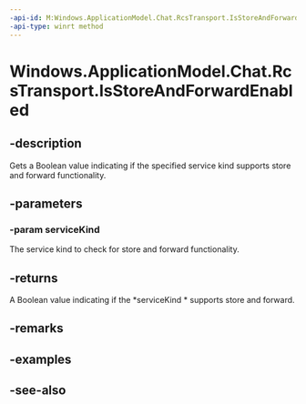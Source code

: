 ----api-id: M:Windows.ApplicationModel.Chat.RcsTransport.IsStoreAndForwardEnabled(Windows.ApplicationModel.Chat.RcsServiceKind)
-api-type: winrt method
---<!-- Method syntaxpublic bool IsStoreAndForwardEnabled(Windows.ApplicationModel.Chat.RcsServiceKind serviceKind)--># Windows.ApplicationModel.Chat.RcsTransport.IsStoreAndForwardEnabled## -descriptionGets a Boolean value indicating if the specified service kind supports store and forward functionality.## -parameters### -param serviceKindThe service kind to check for store and forward functionality.## -returnsA Boolean value indicating if the *serviceKind * supports store and forward.## -remarks## -examples## -see-also